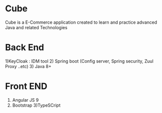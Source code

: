 # Cube
Cube is a E-Commerce application created to learn and practice  advanced Java and related Technologies

# Back End

1)KeyCloak : IDM tool
2) Spring boot (Config server, Spring security, Zuul Proxy ..etc)
3) Java 8+

# Front END
1) Angular JS 9
2) Bootstrap
3)TypeSCript
